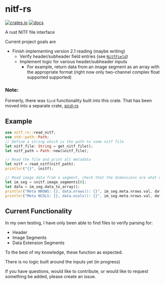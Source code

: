 # nitf-rs

[![crates.io](https://img.shields.io/crates/v/nitf-rs)](https://crates.io/crates/nitf-rs)
[![docs](https://img.shields.io/docsrs/nitf-rs)](https://docs.rs/nitf-rs/latest/nitf_rs/)

A rust NITF file interface

Current project goals are
- Finish implementing version 2.1 reading (maybe writing)
  - Verify header/subheader field entries (see [`NitfField`](https://docs.rs/nitf-rs/0.1.4/nitf_rs/nitf_2_1/types/struct.NitfField.html))
  - Implement logic for various header/subheader inputs
      - For example, return data from an image segment as an array with the appropriate format (right now only two-channel complex float supported supported)

### Note: 
Formerly, there was `Sicd` functionality built into this crate. That has been moved into a separate crate, [sicd-rs](https://github.com/holmesv3/sicd-rs)
## Example

```rust
use nitf_rs::read_nitf;
use std::path::Path;
// Define a string which is the path to some nitf file
let nitf_file: String = get_nitf_file();
let nitf_path = Path::new(&nitf_file);

// Read the file and print all metadata
let nitf = read_nitf(nitf_path);
println!("{}", &nitf);

// Read image data from a segment, check that the dimensions are what we expect
let im_seg = &nitf.image_segments[0];
let data = im_seg.data_to_array();
println!("Meta NROWS: {}, data.nrows(): {}", im_seg.meta.nrows.val, data.nrows());
println!("Meta NCOLS: {}, data.ncols(): {}", im_seg.meta.nrows.val, data.ncols());
```

## Current Functionality

In my own testing, I have only been able to find files to verify parsing for:
- Header
- Image Segments
- Data Extension Segments

To the best of my knowledge, these function as expected.

There is no logic built around the inputs yet (in progress)

If you have questions, would like to contribute, or would like to request
something be added, please create an issue.

